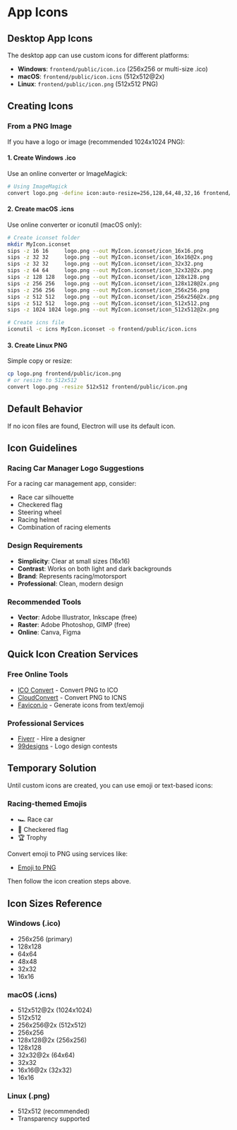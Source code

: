 # App Icons

## Desktop App Icons

The desktop app can use custom icons for different platforms:

- **Windows**: `frontend/public/icon.ico` (256x256 or multi-size .ico)
- **macOS**: `frontend/public/icon.icns` (512x512@2x)
- **Linux**: `frontend/public/icon.png` (512x512 PNG)

## Creating Icons

### From a PNG Image

If you have a logo or image (recommended 1024x1024 PNG):

#### 1. Create Windows .ico
Use an online converter or ImageMagick:
```bash
# Using ImageMagick
convert logo.png -define icon:auto-resize=256,128,64,48,32,16 frontend/public/icon.ico
```

#### 2. Create macOS .icns
Use online converter or iconutil (macOS only):
```bash
# Create iconset folder
mkdir MyIcon.iconset
sips -z 16 16     logo.png --out MyIcon.iconset/icon_16x16.png
sips -z 32 32     logo.png --out MyIcon.iconset/icon_16x16@2x.png
sips -z 32 32     logo.png --out MyIcon.iconset/icon_32x32.png
sips -z 64 64     logo.png --out MyIcon.iconset/icon_32x32@2x.png
sips -z 128 128   logo.png --out MyIcon.iconset/icon_128x128.png
sips -z 256 256   logo.png --out MyIcon.iconset/icon_128x128@2x.png
sips -z 256 256   logo.png --out MyIcon.iconset/icon_256x256.png
sips -z 512 512   logo.png --out MyIcon.iconset/icon_256x256@2x.png
sips -z 512 512   logo.png --out MyIcon.iconset/icon_512x512.png
sips -z 1024 1024 logo.png --out MyIcon.iconset/icon_512x512@2x.png

# Create icns file
iconutil -c icns MyIcon.iconset -o frontend/public/icon.icns
```

#### 3. Create Linux PNG
Simple copy or resize:
```bash
cp logo.png frontend/public/icon.png
# or resize to 512x512
convert logo.png -resize 512x512 frontend/public/icon.png
```

## Default Behavior

If no icon files are found, Electron will use its default icon.

## Icon Guidelines

### Racing Car Manager Logo Suggestions

For a racing car management app, consider:
- Race car silhouette
- Checkered flag
- Steering wheel
- Racing helmet
- Combination of racing elements

### Design Requirements
- **Simplicity**: Clear at small sizes (16x16)
- **Contrast**: Works on both light and dark backgrounds
- **Brand**: Represents racing/motorsport
- **Professional**: Clean, modern design

### Recommended Tools
- **Vector**: Adobe Illustrator, Inkscape (free)
- **Raster**: Adobe Photoshop, GIMP (free)
- **Online**: Canva, Figma

## Quick Icon Creation Services

### Free Online Tools
- [ICO Convert](https://icoconvert.com/) - Convert PNG to ICO
- [CloudConvert](https://cloudconvert.com/png-to-icns) - Convert PNG to ICNS
- [Favicon.io](https://favicon.io/) - Generate icons from text/emoji

### Professional Services
- [Fiverr](https://www.fiverr.com/) - Hire a designer
- [99designs](https://99designs.com/) - Logo design contests

## Temporary Solution

Until custom icons are created, you can use emoji or text-based icons:

### Racing-themed Emojis
- 🏎️ Race car
- 🏁 Checkered flag
- 🏆 Trophy

Convert emoji to PNG using services like:
- [Emoji to PNG](https://emojitopng.com/)

Then follow the icon creation steps above.

## Icon Sizes Reference

### Windows (.ico)
- 256x256 (primary)
- 128x128
- 64x64
- 48x48
- 32x32
- 16x16

### macOS (.icns)
- 512x512@2x (1024x1024)
- 512x512
- 256x256@2x (512x512)
- 256x256
- 128x128@2x (256x256)
- 128x128
- 32x32@2x (64x64)
- 32x32
- 16x16@2x (32x32)
- 16x16

### Linux (.png)
- 512x512 (recommended)
- Transparency supported

